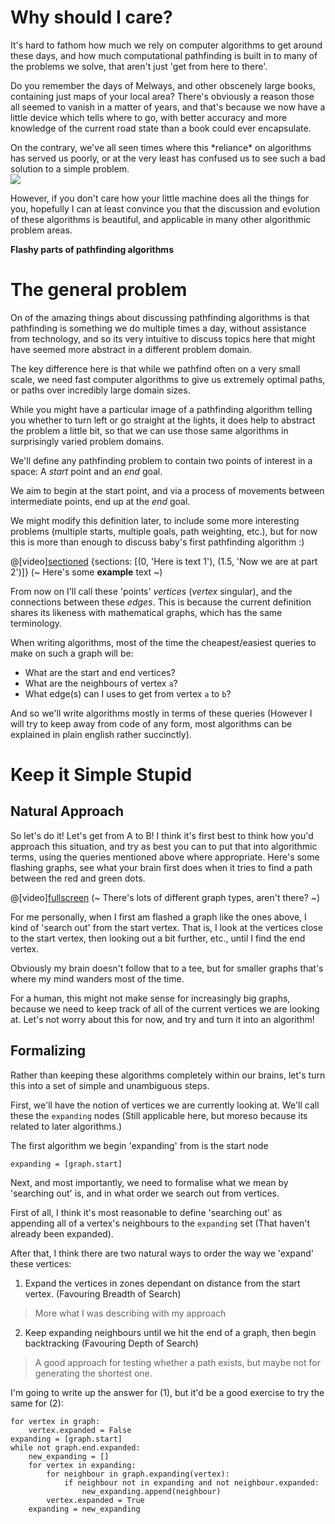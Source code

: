 # Why should I care?

It's hard to fathom how much we rely on computer algorithms to get around these days,
and how much computational pathfinding is built in to many of the problems we solve,
that aren't just 'get from here to there'.

Do you remember the days of Melways, and other obscenely large books, containing just maps of your local area?
There's obviously a reason those all seemed to vanish in a matter of years, and that's because
we now have a little device which tells where to go, with better accuracy and more knowledge
of the current road state than a book could ever encapsulate.

<div class="row">
    <div class="col-md-6 col-xs-12" markdown="1">
        On the contrary, we've all seen times where this *reliance* on algorithms has served us poorly,
        or at the very least has confused us to see such a bad solution to a simple problem.
    </div>
    <img class="col-md-6 col-xs-12" src="https://media.giphy.com/media/8vzg9PiyeBGgAxAs6d/giphy.gif" />
</div>

However, if you don't care how your little machine does all the things for you,
hopefully I can at least convince you that the discussion and evolution of these algorithms is beautiful,
and applicable in many other algorithmic problem areas.

**Flashy parts of pathfinding algorithms**

# The general problem

On of the amazing things about discussing pathfinding algorithms
is that pathfinding is something we do multiple times a day, without assistance from technology,
and so its very intuitive to discuss topics here that might have seemed more abstract in a different problem domain.

The key difference here is that while we pathfind often on a very small scale,
we need fast computer algorithms to give us extremely optimal paths, or paths over incredibly large domain sizes.

While you might have a particular image of a pathfinding algorithm telling you whether to turn left or go straight at the lights, it does help to abstract the problem a little bit, so that we can use those same algorithms in surprisingly varied problem domains.

We'll define any pathfinding problem to contain two points of interest in a space:
A *start* point and an *end* goal.

We aim to begin at the start point, and via a process of movements between intermediate points, end up at the *end* goal.

We might modify this definition later, to include some more interesting problems (multiple starts, multiple goals, path weighting, etc.), but for now this is more than enough to discuss baby's first pathfinding algorithm :)

@[video][sectioned](assets/videos/test) {sections: [(0, 'Here is text 1'), (1.5, 'Now we are at part 2')]} (~
    Here's some **example** text
~)

From now on I'll call these 'points' *vertices* (*vertex* singular), and the connections between these *edges*.
This is because the current definition shares its likeness with mathematical graphs,
which has the same terminology.

When writing algorithms, most of the time the cheapest/easiest queries to make on such a graph will be:

* What are the start and end vertices?
* What are the neighbours of vertex `a`?
* What edge(s) can I uses to get from vertex `a` to `b`?

And so we'll write algorithms mostly in terms of these queries
(However I will try to keep away from code of any form,
most algorithms can be explained in plain english rather succinctly).

# Keep it Simple Stupid

## Natural Approach

So let's do it! Let's get from A to B! I think it's first best to think how you'd approach this situation, and try as best you can to put that into algorithmic terms, using the queries mentioned above where  appropriate. Here's some flashing graphs, see what your brain first does when it tries to find a path between the red and green dots.

@[video][fullscreen](assets/videos/Pathfinding/flashing_graphs) (~
    There's lots of different graph types, aren't there?
~)

For me personally, when I first am flashed a graph like the ones above,
I kind of 'search out' from the start vertex. That is, I look at the vertices close to the start vertex,
then looking out a bit further, etc., until I find the end vertex.

Obviously my brain doesn't follow that to a tee,
but for smaller graphs that's where my mind wanders most of the time.

For a human, this might not make sense for increasingly big graphs, because we need to keep track of all of the current vertices we are looking at.
Let's not worry about this for now, and try and turn it into an algorithm!

## Formalizing

Rather than keeping these algorithms completely within our brains,
let's turn this into a set of simple and unambiguous steps.

First, we'll have the notion of vertices we are currently looking at.
We'll call these the `expanding` nodes (Still applicable here, but moreso because its related to later algorithms.)

The first algorithm we begin 'expanding' from is the start node

```python3
expanding = [graph.start]
```

Next, and most importantly, we need to formalise what we mean by 'searching out' is, and in what order we search out from vertices.

First of all, I think it's most reasonable to define 'searching out' as appending all of a vertex's neighbours to the `expanding` set (That haven't already been expanded).

After that, I think there are two natural ways to order the way we 'expand' these vertices:

1. Expand the vertices in zones dependant on distance from the start vertex. (Favouring Breadth of Search)
> More what I was describing with my approach
2. Keep expanding neighbours until we hit the end of a graph, then begin backtracking (Favouring Depth of Search)
> A good approach for testing whether a path exists, but maybe not for generating the shortest one.

I'm going to write up the answer for (1), but it'd be a good exercise to try the same for (2):

```python3
for vertex in graph:
    vertex.expanded = False
expanding = [graph.start]
while not graph.end.expanded:
    new_expanding = []
    for vertex in expanding:
        for neighbour in graph.expanding(vertex):
            if neighbour not in expanding and not neighbour.expanded:
                new_expanding.append(neighbour)
        vertex.expanded = True
    expanding = new_expanding
```
